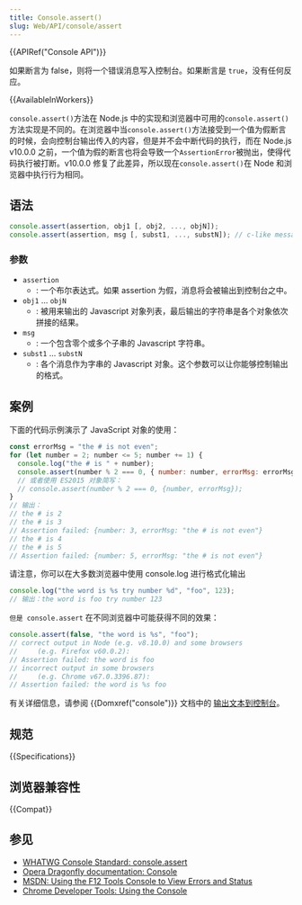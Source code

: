 ```yaml
---
title: Console.assert()
slug: Web/API/console/assert
---
```


{{APIRef("Console API")}}

如果断言为 false，则将一个错误消息写入控制台。如果断言是 `true`，没有任何反应。

{{AvailableInWorkers}}

`console.assert()`方法在 Node.js 中的实现和浏览器中可用的`console.assert()`方法实现是不同的。在浏览器中当`console.assert()`方法接受到一个值为假断言的时候，会向控制台输出传入的内容，但是并不会中断代码的执行，而在 Node.js v10.0.0 之前，一个值为假的断言也将会导致一个`AssertionError`被抛出，使得代码执行被打断。v10.0.0 修复了此差异，所以现在`console.assert()`在 Node 和浏览器中执行行为相同。

## 语法

```js
console.assert(assertion, obj1 [, obj2, ..., objN]);
console.assert(assertion, msg [, subst1, ..., substN]); // c-like message formatting
```

### 参数

- `assertion`
  - : 一个布尔表达式。如果 assertion 为假，消息将会被输出到控制台之中。
- `obj1` ... `objN`
  - : 被用来输出的 Javascript 对象列表，最后输出的字符串是各个对象依次拼接的结果。
- `msg`
  - : 一个包含零个或多个子串的 Javascript 字符串。
- `subst1` ... `substN`
  - : 各个消息作为字串的 Javascript 对象。这个参数可以让你能够控制输出的格式。

## 案例

下面的代码示例演示了 JavaScript 对象的使用：

```js
const errorMsg = "the # is not even";
for (let number = 2; number <= 5; number += 1) {
  console.log("the # is " + number);
  console.assert(number % 2 === 0, { number: number, errorMsg: errorMsg });
  // 或者使用 ES2015 对象简写：
  // console.assert(number % 2 === 0, {number, errorMsg});
}
// 输出：
// the # is 2
// the # is 3
// Assertion failed: {number: 3, errorMsg: "the # is not even"}
// the # is 4
// the # is 5
// Assertion failed: {number: 5, errorMsg: "the # is not even"}
```

请注意，你可以在大多数浏览器中使用 console.log 进行格式化输出

```js
console.log("the word is %s try number %d", "foo", 123);
// 输出：the word is foo try number 123
```

`但是 console.assert` 在不同浏览器中可能获得不同的效果：

```js
console.assert(false, "the word is %s", "foo");
// correct output in Node (e.g. v8.10.0) and some browsers
//     (e.g. Firefox v60.0.2):
// Assertion failed: the word is foo
// incorrect output in some browsers
//     (e.g. Chrome v67.0.3396.87):
// Assertion failed: the word is %s foo
```

有关详细信息，请参阅 {{Domxref("console")}} 文档中的 [输出文本到控制台](/zh-CN/docs/Web/API/Console#%E8%BE%93%E5%87%BA%E6%96%87%E6%9C%AC%E5%88%B0%E6%8E%A7%E5%88%B6%E5%8F%B0)。

## 规范

{{Specifications}}

## 浏览器兼容性

{{Compat}}

## 参见

- [WHATWG Console Standard: console.assert](https://console.spec.whatwg.org/#assert-condition-data)
- [Opera Dragonfly documentation: Console](http://www.opera.com/dragonfly/documentation/console/)
- [MSDN: Using the F12 Tools Console to View Errors and Status](http://msdn.microsoft.com/library/gg589530)
- [Chrome Developer Tools: Using the Console](https://developer.chrome.com/devtools/docs/console#assertions)
